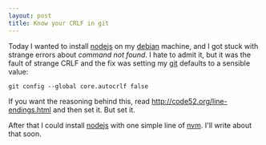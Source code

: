 ```yaml
---
layout: post
title: Know your CRLF in git
---
```

Today I wanted to install [nodejs][0] on my [debian][1] machine, and I got stuck with strange errors about *command not found*. I hate to admit it, but it was the fault of strange CRLF and the fix was setting my [git][2] defaults to a sensible value:

    git config --global core.autocrlf false

If you want the reasoning behind this, read http://code52.org/line-endings.html and then set it. But set it.

After that I could install [nodejs][0] with one simple line of [nvm][3]. I'll write about that soon.

[0]: http://nodejs.org/
[1]: http://debian.org/
[2]: http://git-scm.org/
[3]: https://github.com/creationix/nvm#readme

